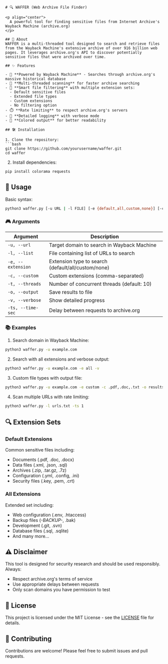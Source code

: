 ```
# 🔍 WAFFER (Web Archive File Finder)

<p align="center">
  A powerful tool for finding sensitive files from Internet Archive's Wayback Machine (archive.org)
</p>

## 🌟 About
WAFFER is a multi-threaded tool designed to search and retrieve files from the Wayback Machine's extensive archive of over 916 billion web pages. It leverages archive.org's API to discover potentially sensitive files that were archived over time.

## ✨ Features

- 🚀 **Powered by Wayback Machine** - Searches through archive.org's massive historical database
- 🔄 **Multi-threaded scanning** for faster archive searching
- 🎯 **Smart file filtering** with multiple extension sets:
  - Default sensitive files
  - Extended file types
  - Custom extensions
  - No filtering option
- ⏱️ **Rate limiting** to respect archive.org's servers
- 📝 **Detailed logging** with verbose mode
- 🎨 **Colored output** for better readability

## 🛠️ Installation

1. Clone the repository:
```bash
git clone https://github.com/yourusername/waffer.git
cd waffer
```

2. Install dependencies:
```bash
pip install colorama requests
```

## 📖 Usage

Basic syntax:
```bash
python3 waffer.py [-u URL | -l FILE] [-e {default,all,custom,none}] [-c EXTENSIONS] [-t THREADS] [-o OUTPUT] [-v] [-ts DELAY]
```

### 🎮 Arguments

| Argument | Description |
|----------|-------------|
| `-u, --url` | Target domain to search in Wayback Machine |
| `-l, --list` | File containing list of URLs to search |
| `-e, --extension` | Extension type to search (default/all/custom/none) |
| `-c, --custom` | Custom extensions (comma-separated) |
| `-t, --threads` | Number of concurrent threads (default: 10) |
| `-o, --output` | Save results to file |
| `-v, --verbose` | Show detailed progress |
| `-ts, --time-sec` | Delay between requests to archive.org |

### 📚 Examples

1. Search domain in Wayback Machine:
```bash
python3 waffer.py -u example.com
```

2. Search with all extensions and verbose output:
```bash
python3 waffer.py -u example.com -e all -v
```

3. Custom file types with output file:
```bash
python3 waffer.py -u example.com -e custom -c .pdf,.doc,.txt -o results.txt
```

4. Scan multiple URLs with rate limiting:
```bash
python3 waffer.py -l urls.txt -ts 1
```

## 🔍 Extension Sets

### Default Extensions
Common sensitive files including:
- Documents (.pdf, .doc, .docx)
- Data files (.xml, .json, .sql)
- Archives (.zip, .tar.gz, .7z)
- Configuration (.yml, .config, .ini)
- Security files (.key, .pem, .crt)

### All Extensions
Extended set including:
- Web configuration (.env, .htaccess)
- Backup files (*-BACKUP-*, .bak)
- Development (.git, .svn)
- Database files (.sql, .sqlite)
- And many more...

## ⚠️ Disclaimer

This tool is designed for security research and should be used responsibly. Always:
- Respect archive.org's terms of service
- Use appropriate delays between requests
- Only scan domains you have permission to test

## 📜 License

This project is licensed under the MIT License - see the [LICENSE](LICENSE) file for details.

## 🤝 Contributing

Contributions are welcome! Please feel free to submit issues and pull requests.
```
